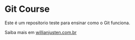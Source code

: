 # Git Course

Este é um repositorio teste para ensinar como o Git funciona.

Saiba mais em [willianjusten.com.br](http://willianjusten.com.br)